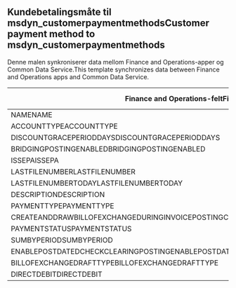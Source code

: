 ## <a name="customer-payment-method-to-msdyn_customerpaymentmethods"></a><span data-ttu-id="0d5fb-101">Kundebetalingsmåte til msdyn_customerpaymentmethods</span><span class="sxs-lookup"><span data-stu-id="0d5fb-101">Customer payment method to msdyn_customerpaymentmethods</span></span>

<span data-ttu-id="0d5fb-102">Denne malen synkroniserer data mellom Finance and Operations-apper og Common Data Service.</span><span class="sxs-lookup"><span data-stu-id="0d5fb-102">This template synchronizes data between Finance and Operations apps and Common Data Service.</span></span>

<span data-ttu-id="0d5fb-103">Finance and Operations-felt</span><span class="sxs-lookup"><span data-stu-id="0d5fb-103">Finance and Operations field</span></span> | <span data-ttu-id="0d5fb-104">Tilordningstype</span><span class="sxs-lookup"><span data-stu-id="0d5fb-104">Map type</span></span> | <span data-ttu-id="0d5fb-105">Annet Dynamics 365-felt</span><span class="sxs-lookup"><span data-stu-id="0d5fb-105">Other Dynamics 365 field</span></span> | <span data-ttu-id="0d5fb-106">Standardverdi</span><span class="sxs-lookup"><span data-stu-id="0d5fb-106">Default value</span></span>
---|---|---|---
<span data-ttu-id="0d5fb-107">NAME</span><span class="sxs-lookup"><span data-stu-id="0d5fb-107">NAME</span></span> | = | <span data-ttu-id="0d5fb-108">msdyn_name</span><span class="sxs-lookup"><span data-stu-id="0d5fb-108">msdyn_name</span></span> | 
<span data-ttu-id="0d5fb-109">ACCOUNTTYPE</span><span class="sxs-lookup"><span data-stu-id="0d5fb-109">ACCOUNTTYPE</span></span> | >< | <span data-ttu-id="0d5fb-110">msdyn_accounttype</span><span class="sxs-lookup"><span data-stu-id="0d5fb-110">msdyn_accounttype</span></span> | 
<span data-ttu-id="0d5fb-111">DISCOUNTGRACEPERIODDAYS</span><span class="sxs-lookup"><span data-stu-id="0d5fb-111">DISCOUNTGRACEPERIODDAYS</span></span> | = | <span data-ttu-id="0d5fb-112">msdyn_discountgraceperioddays</span><span class="sxs-lookup"><span data-stu-id="0d5fb-112">msdyn_discountgraceperioddays</span></span> | 
<span data-ttu-id="0d5fb-113">BRIDGINGPOSTINGENABLED</span><span class="sxs-lookup"><span data-stu-id="0d5fb-113">BRIDGINGPOSTINGENABLED</span></span> | >< | <span data-ttu-id="0d5fb-114">msdyn_bridgingpostingenabled</span><span class="sxs-lookup"><span data-stu-id="0d5fb-114">msdyn_bridgingpostingenabled</span></span> | 
<span data-ttu-id="0d5fb-115">ISSEPA</span><span class="sxs-lookup"><span data-stu-id="0d5fb-115">ISSEPA</span></span> | >< | <span data-ttu-id="0d5fb-116">msdyn_issepa</span><span class="sxs-lookup"><span data-stu-id="0d5fb-116">msdyn_issepa</span></span> | 
<span data-ttu-id="0d5fb-117">LASTFILENUMBER</span><span class="sxs-lookup"><span data-stu-id="0d5fb-117">LASTFILENUMBER</span></span> | = | <span data-ttu-id="0d5fb-118">msdyn_lastfilenumber</span><span class="sxs-lookup"><span data-stu-id="0d5fb-118">msdyn_lastfilenumber</span></span> | 
<span data-ttu-id="0d5fb-119">LASTFILENUMBERTODAY</span><span class="sxs-lookup"><span data-stu-id="0d5fb-119">LASTFILENUMBERTODAY</span></span> | = | <span data-ttu-id="0d5fb-120">msdyn_lastfilenumbertoday</span><span class="sxs-lookup"><span data-stu-id="0d5fb-120">msdyn_lastfilenumbertoday</span></span> | 
<span data-ttu-id="0d5fb-121">DESCRIPTION</span><span class="sxs-lookup"><span data-stu-id="0d5fb-121">DESCRIPTION</span></span> | = | <span data-ttu-id="0d5fb-122">msdyn_description</span><span class="sxs-lookup"><span data-stu-id="0d5fb-122">msdyn_description</span></span> | 
<span data-ttu-id="0d5fb-123">PAYMENTTYPE</span><span class="sxs-lookup"><span data-stu-id="0d5fb-123">PAYMENTTYPE</span></span> | >< | <span data-ttu-id="0d5fb-124">msdyn_paymenttype</span><span class="sxs-lookup"><span data-stu-id="0d5fb-124">msdyn_paymenttype</span></span> | 
<span data-ttu-id="0d5fb-125">CREATEANDDRAWBILLOFEXCHANGEDURINGINVOICEPOSTING</span><span class="sxs-lookup"><span data-stu-id="0d5fb-125">CREATEANDDRAWBILLOFEXCHANGEDURINGINVOICEPOSTING</span></span> | >< | <span data-ttu-id="0d5fb-126">msdyn_invoiceupdate</span><span class="sxs-lookup"><span data-stu-id="0d5fb-126">msdyn_invoiceupdate</span></span> | 
<span data-ttu-id="0d5fb-127">PAYMENTSTATUS</span><span class="sxs-lookup"><span data-stu-id="0d5fb-127">PAYMENTSTATUS</span></span> | >< | <span data-ttu-id="0d5fb-128">msdyn_paymentstatus</span><span class="sxs-lookup"><span data-stu-id="0d5fb-128">msdyn_paymentstatus</span></span> | 
<span data-ttu-id="0d5fb-129">SUMBYPERIOD</span><span class="sxs-lookup"><span data-stu-id="0d5fb-129">SUMBYPERIOD</span></span> | >< | <span data-ttu-id="0d5fb-130">msdyn_sumbyperiod</span><span class="sxs-lookup"><span data-stu-id="0d5fb-130">msdyn_sumbyperiod</span></span> | 
<span data-ttu-id="0d5fb-131">ENABLEPOSTDATEDCHECKCLEARINGPOSTING</span><span class="sxs-lookup"><span data-stu-id="0d5fb-131">ENABLEPOSTDATEDCHECKCLEARINGPOSTING</span></span> | >< | <span data-ttu-id="0d5fb-132">msdyn_enablepostdatescheckclearingposting</span><span class="sxs-lookup"><span data-stu-id="0d5fb-132">msdyn_enablepostdatescheckclearingposting</span></span> | 
<span data-ttu-id="0d5fb-133">BILLOFEXCHANGEDRAFTTYPE</span><span class="sxs-lookup"><span data-stu-id="0d5fb-133">BILLOFEXCHANGEDRAFTTYPE</span></span> | >< | <span data-ttu-id="0d5fb-134">msdyn_billofexchangedrafttype</span><span class="sxs-lookup"><span data-stu-id="0d5fb-134">msdyn_billofexchangedrafttype</span></span> | 
<span data-ttu-id="0d5fb-135">DIRECTDEBIT</span><span class="sxs-lookup"><span data-stu-id="0d5fb-135">DIRECTDEBIT</span></span> | >< | <span data-ttu-id="0d5fb-136">msdyn_directdebit</span><span class="sxs-lookup"><span data-stu-id="0d5fb-136">msdyn_directdebit</span></span> | 

